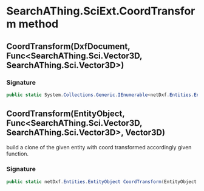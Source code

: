# SearchAThing.SciExt.CoordTransform method
## CoordTransform(DxfDocument, Func<SearchAThing.Sci.Vector3D, SearchAThing.Sci.Vector3D>)
### Signature
```csharp
public static System.Collections.Generic.IEnumerable<netDxf.Entities.EntityObject> CoordTransform(DxfDocument dxf, Func<SearchAThing.Sci.Vector3D, SearchAThing.Sci.Vector3D> transform)
```
## CoordTransform(EntityObject, Func<SearchAThing.Sci.Vector3D, SearchAThing.Sci.Vector3D>, Vector3D)
build a clone of the given entity with coord transformed accordingly given function.

### Signature
```csharp
public static netDxf.Entities.EntityObject CoordTransform(EntityObject eo, Func<SearchAThing.Sci.Vector3D, SearchAThing.Sci.Vector3D> transform, Vector3D origin = null)
```
